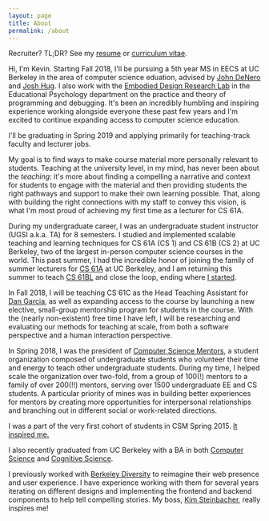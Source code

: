 ```yaml
---
layout: page
title: About
permalink: /about
---
```


Recruiter? TL;DR? See my [resume](/resume) or [curriculum vitae](/cv).

Hi, I'm Kevin. Starting Fall 2018, I'll be pursuing a 5th year MS in EECS at UC
Berkeley in the area of computer science eduation, advised by [John DeNero][]
and [Josh Hug][]. I also work with the [Embodied Design Research Lab][EDRL] in
the Educational Psychology department on the practice and theory of programming
and debugging. It's been an incredibly humbling and inspiring experience
working alongside everyone these past few years and I'm excited to continue
expanding access to computer science education.

I'll be graduating in Spring 2019 and applying primarily for teaching-track
faculty and lecturer jobs.

My goal is to find ways to make course material more personally relevant to
students. Teaching at the university level, in my mind, has never been about
the *teaching*: it's more about finding a compelling a narrative and context
for students to engage with the material and then providing students the right
pathways and support to make their own learning possible. That, along with
building the right connections with my staff to convey this vision, is what I'm
most proud of achieving my first time as a lecturer for CS 61A.

During my undergraduate career, I was an undergraduate student instructor (UGSI
a.k.a. TA) for 8 semesters. I studied and implemented scalable teaching and
learning techniques for CS 61A (CS 1) and CS 61B (CS 2) at UC Berkeley, two of
the largest in-person computer science courses in the world. This past summer,
I had the incredible honor of joining the family of summer lecturers for [CS
61A][] at UC Berkeley, and I am returning this summer to teach [CS 61BL][] and
close the loop, ending where [I started][CS 61BL SU16 Staff].

In Fall 2018, I will be teaching CS 61C as the Head Teaching Assistant for [Dan
Garcia][], as well as expanding access to the course by launching a new elective,
small-group mentorship program for students in the course. With the (nearly
non-existent) free time I have left, I will be researching and evaluating our
methods for teaching at scale, from both a software perspective and a human
interaction perspective.

In Spring 2018, I was the president of [Computer Science Mentors][], a student
organization composed of undergraduate students who volunteer their time and
energy to teach other undergraduate students. During my time, I helped scale
the organization over two-fold, from a group of 100(!) mentors to a family of
over 200(!!) mentors, serving over 1500 undergraduate EE and CS students. A
particular priority of mines was in building better experiences for mentors by
creating more opportunities for interpersonal relationships and branching out
in different social or work-related directions.

I was a part of the very first cohort of students in CSM Spring 2015. [It
inspired me.][Year One]

I also recently graduated from UC Berkeley with a BA in both [Computer
Science][] and [Cognitive Science][].

I previously worked with [Berkeley Diversity][] to reimagine their web presence
and user experience. I have experience working with them for several years
iterating on different designs and implementing the frontend and backend
components to help tell compelling stories. My boss, [Kim Steinbacher][],
really inspires me!

[John DeNero]: http://denero.org/
[Josh Hug]: http://www.dailycal.org/2017/06/19/thank-josh-hug/
[Dan Garcia]: https://people.eecs.berkeley.edu/~ddgarcia/
[EDRL]: https://edrl.berkeley.edu/
[CS 61A]: http://inst.eecs.berkeley.edu/~cs61a/su17/
[CS 61BL]: https://cs61bl.org/su18
[CS 61BL SU16 Staff]: https://cs61bl.org/su16/staff.html
[Computer Science Mentors]: https://csmentors.berkeley.edu/
[Year One]: /2016/08/22/Year-One.html
[Computer Science]: https://eecs.berkeley.edu/academics/undergraduate/cs-ba
[Cognitive Science]: http://cogsci.berkeley.edu/
[Berkeley Diversity]: https://diversity.berkeley.edu
[Kim Steinbacher]: http://www.berkeley.edu/news/berkeleyan/2005/08/03_steinbacher.shtml
